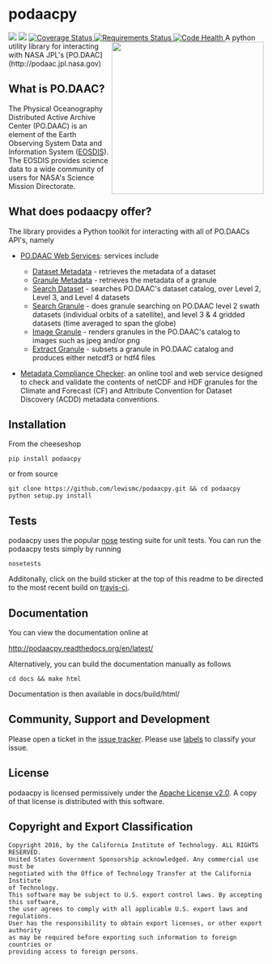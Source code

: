 # podaacpy

<img src="https://readthedocs.org/projects/podaacpy/badge/?version=latest" />
<img src="https://travis-ci.org/lewismc/podaacpy.svg?branch=master" />
<a href='https://coveralls.io/github/lewismc/podaacpy?branch=master'>
  <img src='https://coveralls.io/repos/github/lewismc/podaacpy/badge.svg?branch=master' alt='Coverage Status' />
</a> 
<a href="https://requires.io/github/lewismc/podaacpy/requirements/?branch=master">
  <img src="https://requires.io/github/lewismc/podaacpy/requirements.svg?branch=master" alt="Requirements Status" />
</a>
<a href="https://landscape.io/github/lewismc/podaacpy/master">
  <img alt="Code Health" src="https://landscape.io/github/lewismc/podaacpy/master/landscape.svg?style=flat"/>
</a>

<img src="https://podaac.jpl.nasa.gov/sites/default/files/image/custom_thumbs/podaac_logo.png" align="right" width="300" />
A python utility library for interacting with NASA JPL's [PO.DAAC](http://podaac.jpl.nasa.gov)

## What is PO.DAAC?
The Physical Oceanography Distributed Active Archive Center (PO.DAAC) is an element of the 
Earth Observing System Data and Information System ([EOSDIS](https://earthdata.nasa.gov/)). 
The EOSDIS provides science  data to a wide community of users for NASA's Science Mission Directorate.

## What does podaacpy offer?
The library provides a Python toolkit for interacting with all of PO.DAACs API's, namely
 * [PO.DAAC Web Services](https://podaac.jpl.nasa.gov/ws/): services include 
   * [Dataset Metadata](http://podaac.jpl.nasa.gov/ws/search/dataset/index.html) - retrieves the metadata of a dataset
   * [Granule Metadata](http://podaac.jpl.nasa.gov/ws/metadata/granule/index.html) - retrieves the metadata of a granule
   * [Search Dataset](http://podaac.jpl.nasa.gov/ws/search/dataset/index.html) - searches PO.DAAC's dataset catalog, over Level 2, Level 3, and Level 4 datasets
   * [Search Granule](http://podaac.jpl.nasa.gov/ws/search/granule/index.html) - does granule searching on PO.DAAC level 2 swath datasets (individual orbits of a satellite), and level 3 & 4 gridded datasets (time averaged to span the globe)
   * [Image Granule](http://podaac.jpl.nasa.gov/ws/image/granule/index.html) - renders granules in the PO.DAAC's catalog to images such as jpeg and/or png
   * [Extract Granule](http://podaac.jpl.nasa.gov/ws/extract/granule/index.html) - subsets a granule in PO.DAAC catalog and produces either netcdf3 or hdf4 files

* [Metadata Compliance Checker](http://podaac-uat.jpl.nasa.gov/mcc): an online tool and web 
 service designed to check and validate the contents of netCDF and HDF granules for the 
 Climate and Forecast (CF) and Attribute Convention for Dataset Discovery (ACDD) metadata conventions.

## Installation
From the cheeseshop
```
pip install podaacpy
```
or from source
```
git clone https://github.com/lewismc/podaacpy.git && cd podaacpy
python setup.py install
```

## Tests
podaacpy uses the popular [nose](http://nose.readthedocs.org/en/latest/) testing suite for unit tests. 
You can run the podaacpy tests simply by running
```
nosetests
```
Additonally, click on the build sticker at the top of this readme to be directed to the most recent build on [travis-ci](https://travis-ci.org/lewismc/podaacpy).

## Documentation
You can view the documentation online at 

http://podaacpy.readthedocs.org/en/latest/

Alternatively, you can build the documentation manually as follows
```
cd docs && make html
```
Documentation is then available in docs/build/html/

## Community, Support and Development
Please open a ticket in the [issue tracker](https://github.com/lewismc/podaacpy/issues). 
Please use [labels](https://help.github.com/articles/applying-labels-to-issues-and-pull-requests/) to
classify your issue. 

## License
podaacpy is licensed permissively under the [Apache License v2.0](http://www.apache.org/licenses/LICENSE-2.0).
A copy of that license is distributed with this software.

## Copyright and Export Classification
```
Copyright 2016, by the California Institute of Technology. ALL RIGHTS RESERVED. 
United States Government Sponsorship acknowledged. Any commercial use must be 
negotiated with the Office of Technology Transfer at the California Institute 
of Technology.
This software may be subject to U.S. export control laws. By accepting this software, 
the user agrees to comply with all applicable U.S. export laws and regulations. 
User has the responsibility to obtain export licenses, or other export authority 
as may be required before exporting such information to foreign countries or 
providing access to foreign persons.
```
